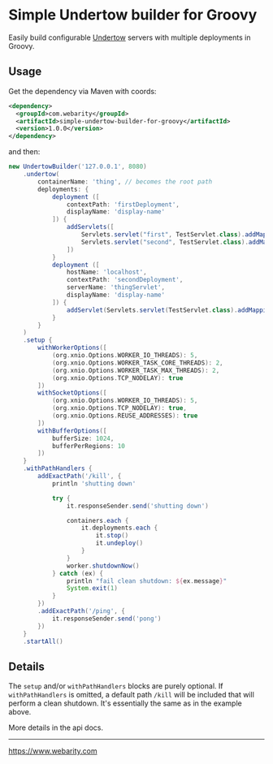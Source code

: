 # Simple Undertow builder for Groovy

Easily build configurable [Undertow](https://www.undertow.io) servers with multiple deployments in Groovy.

## Usage

Get the dependency via Maven with coords:

```xml
<dependency>
  <groupId>com.webarity</groupId>
  <artifactId>simple-undertow-builder-for-groovy</artifactId>
  <version>1.0.0</version>
</dependency>
```

and then:

```groovy
new UndertowBuilder('127.0.0.1', 8080)
    .undertow(
        containerName: 'thing', // becomes the root path
        deployments: {
            deployment ([
                contextPath: 'firstDeployment',
                displayName: 'display-name'
            ]) {
                addServlets([
                    Servlets.servlet("first", TestServlet.class).addMapping("/zzz").addInitParam("some-param", "firstDeployment"),
                    Servlets.servlet("second", TestServlet.class).addMapping("/zzz/second").addInitParam("some-param", "firstDeployment of the second servlet")
                ])
            }
            deployment ([
                hostName: 'localhost',
                contextPath: 'secondDeployment',
                serverName: 'thingServlet',
                displayName: 'display-name'
            ]) {
                addServlet(Servlets.servlet(TestServlet.class).addMapping("/aaa").addInitParam("some-param", "secondDeployment"))
            }
        }
    )
    .setup {
        withWorkerOptions([
            (org.xnio.Options.WORKER_IO_THREADS): 5,
            (org.xnio.Options.WORKER_TASK_CORE_THREADS): 2,
            (org.xnio.Options.WORKER_TASK_MAX_THREADS): 2,
            (org.xnio.Options.TCP_NODELAY): true
        ])
        withSocketOptions([
            (org.xnio.Options.WORKER_IO_THREADS): 5,
            (org.xnio.Options.TCP_NODELAY): true,
            (org.xnio.Options.REUSE_ADDRESSES): true
        ])
        withBufferOptions([
            bufferSize: 1024,
            bufferPerRegions: 10
        ])
    }
    .withPathHandlers {
        addExactPath('/kill', {
            println 'shutting down'

            try {
                it.responseSender.send('shutting down')

                containers.each {
                    it.deployments.each {
                        it.stop()
                        it.undeploy()
                    }
                }
                worker.shutdownNow()
            } catch (ex) {
                println "fail clean shutdown: ${ex.message}"
                System.exit(1)
            }
        })
        .addExactPath('/ping', {
            it.responseSender.send('pong')
        })
    }
    .startAll()
```

## Details

The `setup` and/or `withPathHandlers` blocks are purely optional. If `withPathHandlers` is omitted, a default path `/kill` will be included that will perform a clean shutdown. It's essentially the same as in the example above.

More details in the api docs.

---

<https://www.webarity.com>